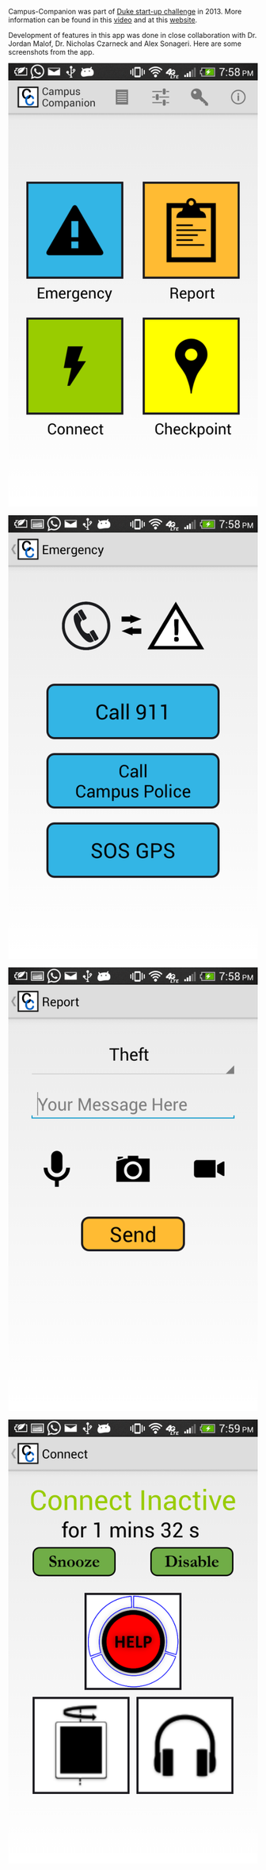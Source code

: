 Campus-Companion was part of [Duke start-up challenge](http://www.dukestartupchallenge.org/) in 2013. More information can be found in this [video](https://youtu.be/_dHv3oYvpsc) and at this [website](http://campuscompanion.weebly.com/).

Development of features in this app was done in close collaboration with Dr. Jordan Malof, Dr. Nicholas Czarneck and Alex Sonageri. Here are some screenshots from the app.

![### Main page](/screenshots/main_page.png)

![### Emergency page](/screenshots/emergency_page.png)

![### Report page](/screenshots/report_page.png)

![### Connect page](/screenshots/connect_page.png)

